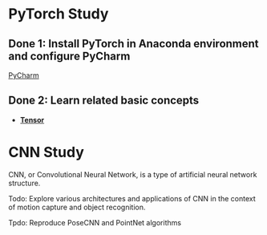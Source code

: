 # PyTorch Study


## Done 1: Install PyTorch in Anaconda environment and configure PyCharm
[PyCharm](https://github.com/Dr-Cui-s-2024-summer-FURP/Jing-Xu-Weekly-report/blob/main/PyTorch_Note/Introduction.md)

## Done 2: Learn related basic concepts
- **[Tensor](https://github.com/Dr-Cui-s-2024-summer-FURP/Jing-Xu-Weekly-report/blob/main/PyTorch_Note/Tensor_intro.ipynb)**

# CNN Study

CNN, or Convolutional Neural Network, is a type of artificial neural network structure.

Todo: Explore various architectures and applications of CNN in the context of motion capture and object recognition.

Tpdo: Reproduce PoseCNN and PointNet algorithms

